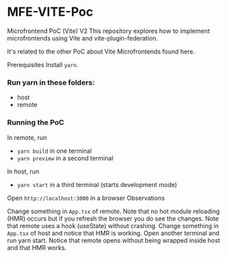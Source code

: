 # MFE-VITE-Poc

Microfrontend PoC (Vite) V2
This repository explores how to implement microfrontends using Vite and vite-plugin-federation.

It's related to the other PoC about Vite Microfrontends found here.

Prerequisites
Install `yarn`.

### Run yarn in these folders:

- host
- remote

### Running the PoC

In remote, run
- `yarn build` in one terminal
- `yarn preview` in a second terminal

In host, run
- `yarn start` in a third terminal (starts development mode)

Open `http://localhost:3000` in a browser
Observations

Change something in `App.tsx` of remote. Note that no hot module reloading (HMR) occurs but if you refresh the browser you do see the changes.
Note that remote uses a hook (useState) without crashing.
Change something in `App.tsx` of host and notice that HMR is working.
Open another terminal and run yarn start. Notice that remote opens without being wrapped inside host and that HMR works.
